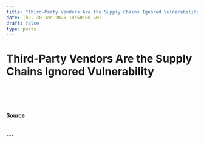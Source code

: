 ```yaml
---
title: "Third-Party Vendors Are the Supply Chains Ignored Vulnerability"
date: Thu, 30 Jan 2025 10:50:08 GMT
draft: false
type: posts
---
```

# Third-Party Vendors Are the Supply Chains Ignored Vulnerability

<br/>

<br/>

<br/>


#### [Source](https://hackernoon.com/third-party-vendors-are-the-supply-chains-ignored-vulnerability?source=rss)

<br/>
---
